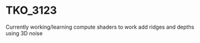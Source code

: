 # TKO_3123


Currently working/learning compute shaders to work add ridges and depths using 3D noise